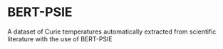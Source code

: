 # BERT-PSIE
A dataset of Curie temperatures automatically extracted from scientific literature with the use of BERT-PSIE
